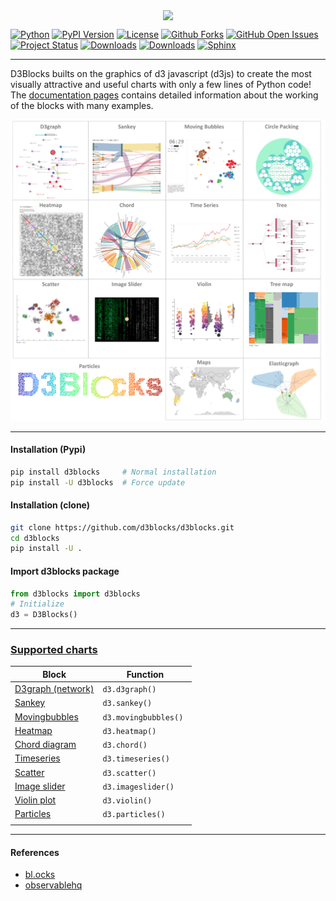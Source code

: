 <p align="center">
  <a href="https://d3blocks.github.io/d3blocks/pages/html/index.html">
  <img src="https://github.com/d3blocks/d3blocks/blob/main/logo.png" align="center" width="600" /> 
  </a>
</p>


[![Python](https://img.shields.io/pypi/pyversions/d3blocks)](https://img.shields.io/pypi/pyversions/d3blocks)
[![PyPI Version](https://img.shields.io/pypi/v/d3blocks)](https://pypi.org/project/d3blocks/)
[![License](https://img.shields.io/badge/license-GPL3-green.svg)](https://github.com/d3blocks/d3blocks/blob/master/LICENSE)
[![Github Forks](https://img.shields.io/github/forks/d3blocks/d3blocks.svg)](https://github.com/d3blocks/d3blocks/network)
[![GitHub Open Issues](https://img.shields.io/github/issues/d3blocks/d3blocks.svg)](https://github.com/d3blocks/d3blocks/issues)
[![Project Status](http://www.repostatus.org/badges/latest/active.svg)](http://www.repostatus.org/#active)
[![Downloads](https://pepy.tech/badge/d3blocks/month)](https://pepy.tech/project/d3blocks)
[![Downloads](https://pepy.tech/badge/d3blocks)](https://pepy.tech/project/d3blocks)
[![Sphinx](https://img.shields.io/badge/Sphinx-Docs-blue)](https://d3blocks.github.io/d3blocks/)


-------------------------------------------------------------------------

D3Blocks builts on the graphics of d3 javascript (d3js) to create the most visually attractive and useful charts with only a few lines of Python code!
The [documentation pages](https://d3blocks.github.io/d3blocks/) contains detailed information about the working of the blocks with many examples. 

<p align="center">
  <a href="https://d3blocks.github.io/d3blocks/pages/html/index.html">
  <img src="https://github.com/d3blocks/d3blocks/blob/main/docs/figs/summary.png" width="600" />
  </a>
</p>

-------------------------------------------------------------------------

#### Installation (Pypi)
```bash
pip install d3blocks     # Normal installation
pip install -U d3blocks  # Force update
```

#### Installation (clone)
```bash
git clone https://github.com/d3blocks/d3blocks.git
cd d3blocks
pip install -U .
```  

#### Import d3blocks package
```python
from d3blocks import d3blocks
# Initialize
d3 = D3Blocks()
```

-------------------------------------------------------------------------
### [Supported charts](https://d3blocks.github.io/d3blocks/)


|  Block                                                                             |    Function                  |
|------------------------------------------------------------------------------------|------------------------------|
| [D3graph (network)](https://d3blocks.github.io/d3blocks/pages/html/d3graph.html)   | ``` d3.d3graph() ```         |
| [Sankey](https://d3blocks.github.io/d3blocks/pages/html/Sankey.html)               | ``` d3.sankey()  ```         |
| [Movingbubbles](https://d3blocks.github.io/d3blocks/pages/html/MovingBubbles.html) | ``` d3.movingbubbles()  ```  |
| [Heatmap](https://d3blocks.github.io/d3blocks/pages/html/Heatmap.html)             | ``` d3.heatmap()  ```        |
| [Chord diagram](https://d3blocks.github.io/d3blocks/pages/html/Chord.html)         | ``` d3.chord()  ```          |
| [Timeseries](https://d3blocks.github.io/d3blocks/pages/html/Timeseries.html)       | ``` d3.timeseries()  ```     |
| [Scatter](https://d3blocks.github.io/d3blocks/pages/html/Scatter.html)             | ``` d3.scatter()  ```        |
| [Image slider](https://d3blocks.github.io/d3blocks/pages/html/Imageslider.html)    | ``` d3.imageslider()  ```    |
| [Violin plot](https://d3blocks.github.io/d3blocks/pages/html/Violin.html)          | ``` d3.violin()  ```         |
| [Particles](https://d3blocks.github.io/d3blocks/pages/html/Particles.html)         | ``` d3.particles()  ```      |
|                                                                                    |                              |

-------------------------------------------------------------------------



#### References
* [bl.ocks](https://bl.ocks.org/)
* [observablehq](https://observablehq.com/top)
